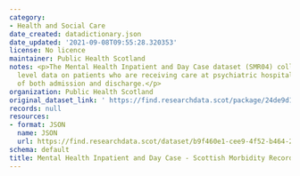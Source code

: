```yaml
---
category:
- Health and Social Care
date_created: datadictionary.json
date_updated: '2021-09-08T09:55:28.320353'
license: No licence
maintainer: Public Health Scotland
notes: <p>The Mental Health Inpatient and Day Case dataset (SMR04) collects episode
  level data on patients who are receiving care at psychiatric hospitals at the point
  of both admission and discharge.</p>
organization: Public Health Scotland
original_dataset_link: ' https://find.researchdata.scot/package/24de9d1a-1f48-4c10-b8fc-a3bd7449e191'
records: null
resources:
- format: JSON
  name: JSON
  url: https://find.researchdata.scot/dataset/b9f460e1-cee9-4f52-b464-26b421886939/resource/24de9d1a-1f48-4c10-b8fc-a3bd7449e191/download/datadictionary.json
schema: default
title: Mental Health Inpatient and Day Case - Scottish Morbidity Record (SMR04)
---
```

